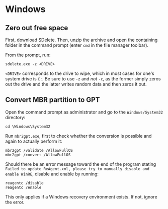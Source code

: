 # Windows

## Zero out free space

First, download SDelete. Then, unzip the archive and open the containing folder
in the command prompt (enter `cmd` in the file manager toolbar).

From the prompt, run:

```
sdelete.exe -z <DRIVE>
```

`<DRIVE>` corresponds to the drive to wipe, which in most cases for one's system
drive is `C:`. Be sure to use `-z` and _not_ `-c`, as the former simply zeros
out the drive and the latter writes random data and then zeros it out.

## Convert MBR partition to GPT

Open the command prompt as administrator and go to the `Windows/System32`
directory:

```
cd \Windows\System32
```

Run `mbr2gpt.exe`, first to check whether the conversion is possible and again
to actually perform it:

```
mbr2gpt /validate /AllowFullOS
mbr2gpt /convert /AllowFullOS
```

Should there be an error message toward the end of the program stating
`Failed to update ReAgent.xml, please try to manually disable and enable WinRE`,
disable and enable by running:

```
reagentc /disable
reagentc /enable
```

This only applies if a Windows recovery environment exists. If not, ignore the
error.
